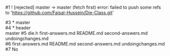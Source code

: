 #1  ! [rejected]        master -> master (fetch first)
error: failed to push some refs to 'https://github.com/Faisal-Hussein/Die-Class.git'

#3 * master  
#4 * header  
     master
#5 die.h  first-answers.md  README.md  second-answers.md  undoingchanges.md  
#6 first-answers.md  README.md  second-answers.md  undoingchanges.md  
#7 No  
